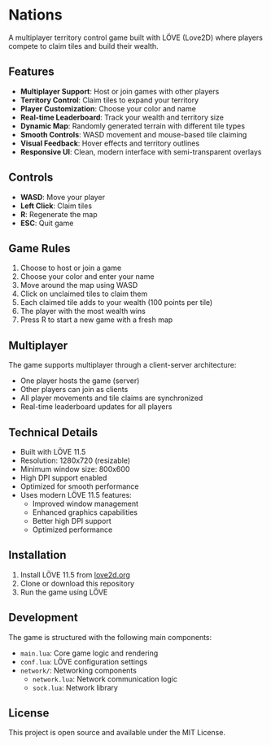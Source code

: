 # Nations

A multiplayer territory control game built with LÖVE (Love2D) where players compete to claim tiles and build their wealth.

## Features

- **Multiplayer Support**: Host or join games with other players
- **Territory Control**: Claim tiles to expand your territory
- **Player Customization**: Choose your color and name
- **Real-time Leaderboard**: Track your wealth and territory size
- **Dynamic Map**: Randomly generated terrain with different tile types
- **Smooth Controls**: WASD movement and mouse-based tile claiming
- **Visual Feedback**: Hover effects and territory outlines
- **Responsive UI**: Clean, modern interface with semi-transparent overlays

## Controls

- **WASD**: Move your player
- **Left Click**: Claim tiles
- **R**: Regenerate the map
- **ESC**: Quit game

## Game Rules

1. Choose to host or join a game
2. Choose your color and enter your name
3. Move around the map using WASD
4. Click on unclaimed tiles to claim them
5. Each claimed tile adds to your wealth (100 points per tile)
6. The player with the most wealth wins
7. Press R to start a new game with a fresh map

## Multiplayer

The game supports multiplayer through a client-server architecture:
- One player hosts the game (server)
- Other players can join as clients
- All player movements and tile claims are synchronized
- Real-time leaderboard updates for all players

## Technical Details

- Built with LÖVE 11.5
- Resolution: 1280x720 (resizable)
- Minimum window size: 800x600
- High DPI support enabled
- Optimized for smooth performance
- Uses modern LÖVE 11.5 features:
  - Improved window management
  - Enhanced graphics capabilities
  - Better high DPI support
  - Optimized performance

## Installation

1. Install LÖVE 11.5 from [love2d.org](https://love2d.org/)
2. Clone or download this repository
3. Run the game using LÖVE

## Development

The game is structured with the following main components:
- `main.lua`: Core game logic and rendering
- `conf.lua`: LÖVE configuration settings
- `network/`: Networking components
  - `network.lua`: Network communication logic
  - `sock.lua`: Network library

## License

This project is open source and available under the MIT License. 